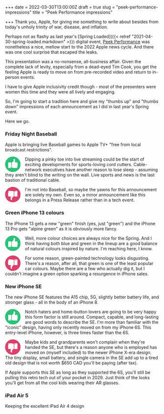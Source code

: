 +++
date = 2022-03-30T13:00:00Z
draft = true
slug = "peek-performance-impressions"
title = "Peek Performance impressions"

+++
Thank you, Apple, for giving me something to write about besides from today's unholy trinity of war, disease, and inflation.

Perhaps not as flashy as last year's [Spring Loaded]({{< relref "2021-04-30-spring-loaded.markdown" >}}) digital event, [Peek Performance](https://youtu.be/CUwg_JoNHpo) was nonetheless a nice, mellow start to the 2022 Apple news cycle. And there was one cool surprise that escaped the leaks.

This presentation was a no-nonsense, all-business affair. Given the complete lack of levity, especially from a dead-eyed Tim Cook, you get the feeling Apple is ready to move on from pre-recorded video and return to in-person events.

I have to give Apple inclusivity credit though - most of the presenters were women this time and they were all lively and engaging.

So, I'm going to start a tradition here and give my "thumbs up" and "thumbs down" impressions of each announcement as I did in last year's Spring event.

Here we go.

<!--more-->

### Friday Night Baseball

Apple is bringing live Baseball games to Apple TV+ "free from local broadcast restrictions".

<img src="/images/thumbs_up.png" align="left"> Dipping a pinky toe into live streaming could be the start of exciting developments for sports-loving cord cutters. Cable-network executives have another reason to lose sleep - assuming they aren't blind to the writing on the wall. Live sports and news is the last bastion of traditional cable.

<img src="/images/thumbs_down.png" align="left"> I'm not into Baseball, so maybe the yawns for this announcement are solely my own. Even so, a minor announcement like this belongs in a Press Release rather than in a tech event.

### Green iPhone 13 colours

The iPhone 13 gets a new "green" finish (yes, just "green") and the iPhone 13 Pro gets "alpine green" as it is obviously more fancy.

<img src="/images/thumbs_up.png" align="left"> Well, more colour choices are always nice for the Spring. And I think having both blue and green in the lineup are a good balance of natural colours inspired by nature. I'm reaching here, I know.

<img src="/images/thumbs_down.png" align="left"> For some reason, green-painted technology looks disgusting. There's a reason, after all, that green is one of the least popular car colours. Maybe there are a few who actually dig it, but I couldn't imagine a green option sparking a resurgence in iPhone sales.

### New iPhone SE

The new iPhone SE features the A15 chip, 5G, slightly better battery life, and stronger glass - all in the body of an iPhone 8.

<img src="/images/thumbs_up.png" align="left"> Notch haters and home-button lovers are going to be very happy this form factor is still around. Compact, capable, and long-lasting are good words to describe the SE. I'm more than familiar with the "iconic" design, having only recently moved on from my iPhone 6S. This entry-level iPhone, however, is three times faster than the 6S.

<img src="/images/thumbs_down.png" align="left"> Maybe kids and grandparents won't complain when they're handed the SE, but there's a reason anyone who is employed has moved on (myself included) to the newer iPhone X-era design. The tiny display, small battery, and single camera in the SE add up to a tired old design that is not worth $650 CAD you'll be paying (after tax).

If Apple supports this SE as long as they supported the 6S, you'll still be pulling this retro tech out of your pocket in 2029. Just think of the looks you'll get from all the cool kids wearing their AR glasses.

### iPad Air 5

Keeping the excellent iPad Air 4 design